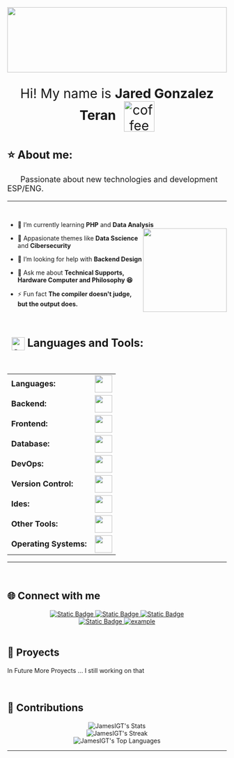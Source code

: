<div style="text-align: center;">
  <img src="https://media0.giphy.com/media/v1.Y2lkPTc5MGI3NjExYWg1N2RtZzB6N2d3OHBnNnZ6bThneGR2OHp3eGE2NnF6amJqN3BmbCZlcD12MV9pbnRlcm5hbF9naWZfYnlfaWQmY3Q9Zw/ohONS2y8GTDoI/giphy.gif" 
       width="100%" 
       height="150px" 
       style="display: block; margin: 0 auto;" />

  <p style="font-size: 30px;">
    Hi! My name is <strong>Jared Gonzalez Teran</strong> 
    <img src="https://media4.giphy.com/media/v1.Y2lkPTc5MGI3NjExMmJldno0NmRhOXNvNHNhNXhyNmNkYXNjY3Z4Zmpvc2I1emw3OWxrayZlcD12MV9pbnRlcm5hbF9naWZfYnlfaWQmY3Q9Zw/zM6RzGSTx39u/giphy.gif" 
         width="70px" 
         style="vertical-align: middle; margin-left: 10px;" 
         alt="coffee cup icon" />
  </p>
</div>



<h2 style="font-size: 25px;" align="left">⭐ About me:</h2>
<p style="font-size: 18px; text-indent: 30px;"> Passionate about new technologies and development ESP/ENG.</p>

---

<br>

- 🌱 I’m currently learning **PHP** and **Data Analysis** <img align="right" style="width:12rem; height:auto" src="https://media2.giphy.com/media/v1.Y2lkPTc5MGI3NjExdjRhY3V5cjdnZ3VwZTM2NGcyd29rbWt4cHJkaW5zcmQwaDFrZnlpcCZlcD12MV9pbnRlcm5hbF9naWZfYnlfaWQmY3Q9Zw/o0vwzuFwCGAFO/giphy.gif"/>

- 🌱 Appasionate themes like **Data Sscience** and **Cibersecurity**

- 🤝 I’m looking for help with **Backend Design**

- 💬 Ask me about **Technical Supports, Hardware Computer and Philosophy 😆**

- ⚡ Fun fact **The compiler doesn't judge, but the output does.**

<br>
<h2 align="left" 
  style="font-size:25px; 
  font-weight: bold;">
  <img 
    src="https://media.giphy.com/media/iY8CRBdQXODJSCERIr/giphy.gif" 
    width="30px" 
    style="vertical-align: middle; margin-left: 10px;" 
    alt="coffee cup icon" />
  Languages and Tools:
</h2>



<br>
<table>
    <tr>
        <td style=" font-size: 18px; font-weight: bold; padding-right: 10px; vertical-align: center; border: none;">Languages:</td>
        <td><img height="40" src="https://skillicons.dev/icons?i=java,python,javascript,php"/></td>
    </tr>
    <tr>
        <td style=" font-size: 18px; font-weight: bold; padding-right: 10px; vertical-align: center; border: none;">Backend:</td>
        <td><img height="40" src="https://skillicons.dev/icons?i=laravel"/></td>
    </tr>
    <tr>
        <td style="font-size: 18px; font-weight: bold; padding-right: 10px; vertical-align: center;">Frontend:</td>
        <td><img height="40" src="https://skillicons.dev/icons?i=react,bootstrap,html,css,sass,figma,vue"/></td>
    </tr>
    <tr>
        <td style="font-size: 18px; font-weight: bold; padding-right: 10px; vertical-align: center; border: none;">Database:</td>
        <td><img height="40" src="https://skillicons.dev/icons?i=mysql,postgresql,navicat"/></td>
    </tr>
    <tr>
        <td style="font-size: 18px; font-weight: bold; padding-right: 10px; vertical-align: center; border: none;">DevOps:</td>
        <td><img height="40" src="https://skillicons.dev/icons?i=docker"/></td>
    </tr>
    <tr>
        <td style="font-size: 18px; font-weight: bold; padding-right: 10px; vertical-align: center; border: none;">Version Control:</td>
        <td><img height="40" src="https://skillicons.dev/icons?i=git,github"/></td>
    </tr>
    <tr>
        <td style="font-size: 18px; font-weight: bold; padding-right: 10px; vertical-align: center; border: none;">Ides:</td>
        <td><img height="40" src="https://skillicons.dev/icons?i=vscode,visualstudio"/></td>
    </tr>
    <tr>
        <td style="font-size: 18px; font-weight: bold; padding-right: 10px; vertical-align: center; border: none;">Other Tools:</td>
        <td><img height="40" src="https://skillicons.dev/icons?i=arduino"/></td>
    </tr>
    <tr>
        <td style="font-size: 18px; font-weight: bold; padding-right: 10px; vertical-align: center; border: none;">Operating Systems:</td>
        <td><img height="40" src="https://skillicons.dev/icons?i=windows,arch,ubuntu"/></td>
    </tr>
</table>


----
<br>


<h2 style="font-size: 23px " align="left"> 🌐 Connect with me</h2>


<div style="margin-top:10px" align="center">
  <div>
    <a  href="https://www.instagram.com/yareyaredo/" target="_blank">
      <img alt="Static Badge" src="https://img.shields.io/badge/JaredGonzalez-red?style=for-the-badge&logo=instagram&logoColor=white&logoSize=auto&labelColor=Black">
    </a>
    <a  href="https://www.linkedin.com/in/jared-gonzalez-teran-694ab6214/" target="_blank">
      <img alt="Static Badge" src="https://img.shields.io/badge/Linkedin-blue?style=for-the-badge&logoColor=white&logoSize=auto&labelColor=Black">
    </a>
    <a  href="https://x.com/JarecGonzalezT" target="_blank">
      <img alt="Static Badge" src="https://img.shields.io/badge/JaredGonzalezT-blue?style=for-the-badge&logo=X&logoColor=white&logoSize=auto&labelColor=Black&color=black">
    </a>
  </div>
    <div>
    <a  href="mailto:jarecgonza@gmail.com" target="_blank">
      <img alt="Static Badge" src="https://img.shields.io/badge/JaredGonzalez-red?style=for-the-badge&logo=gmail&logoColor=white&logoSize=auto&labelColor=Black">
    </a>
    <a href="https://www.hackerrank.com/example" target="_blank">
      <img src="https://img.shields.io/badge/Hackerrank-00EA64.svg?style=for-the-badge&logo=hackerrank&logoColor=black" alt="example"/>
    </a>
  </div>
</div>

<br>

<h2 style="font-size: 23px " align="left"> 🚀 Proyects</h2>

<p align="left">
  In Future More Proyects ... I still working on that
</p>

<br>

<h2 style="font-size: 23px " align="left"> 🔧 Contributions</h2>

<div align="center">
  <img src="https://github-readme-stats.vercel.app/api?username=JamesIGT&theme=vue-dark&show_icons=true&hide_border=true&count_private=true" alt="JamesIGT's Stats" />
  <br>
  <img src="https://github-readme-streak-stats.herokuapp.com/?user=JamesIGT&theme=vue-dark&hide_border=true" alt="JamesIGT's Streak" />
  <br>
  <img src="https://github-readme-stats.vercel.app/api/top-langs/?username=JamesIGT&theme=vue-dark&show_icons=true&hide_border=true&layout=compact" alt="JamesIGT's Top Languages" />
</div>

------
